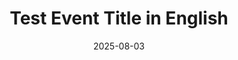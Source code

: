 ---
type: phd-thesis-defense
title: Test Event Title in English
date: 2025-08-03

datetime: 2025-08-03T11:30:00
duration: 1h
location: USA
name: Elon Musk

thumbnail: 
description: Desc in EN
featured: false
---